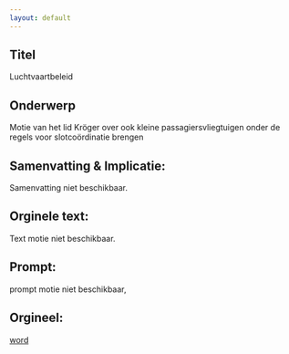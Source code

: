 ```yaml
---
layout: default
---
```

## Titel
Luchtvaartbeleid
## Onderwerp
Motie van het lid Kröger over ook kleine passagiersvliegtuigen onder de regels voor slotcoördinatie brengen
## Samenvatting & Implicatie:
Samenvatting niet beschikbaar.
## Orginele text:
Text motie niet beschikbaar.

## Prompt:
prompt motie niet beschikbaar,
## Orgineel:
[word](https://gegevensmagazijn.tweedekamer.nl/OData/v4/2.0/Document(48ea71d5-6547-4209-84fb-83d369c1bfc1)/resource)
